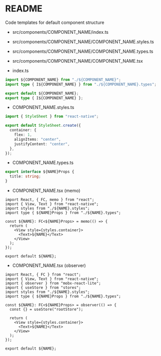 # README

Code templates for default component structure

* src/components/COMPONENT_NAME/index.ts
* src/components/COMPONENT_NAME/COMPONENT_NAME.styles.ts
* src/components/COMPONENT_NAME/COMPONENT_NAME.types.ts
* src/components/COMPONENT_NAME/COMPONENT_NAME.tsx

* index.ts
``` ts
import ${COMPONENT_NAME} from "./${COMPONENT_NAME}";
import type { I${COMPONENT_NAME} } from "./${COMPONENT_NAME}.types";

export default ${COMPONENT_NAME};
export type { I${COMPONENT_NAME} };
```

* COMPONENT_NAME.styles.ts

``` ts
import { StyleSheet } from "react-native";

export default StyleSheet.create({
  container: {
    flex: 1,
    alignItems: "center",
    justifyContent: "center",
  },
});
```

* COMPONENT_NAME.types.ts

``` ts
export interface ${NAME}Props {
  title: string;
}
```

* COMPONENT_NAME.tsx (memo)

``` tsx
import React, { FC, memo } from "react";
import { View, Text } from "react-native";
import styles from "./${NAME}.styles";
import type { ${NAME}Props } from "./${NAME}.types";

const ${NAME}: FC<${NAME}Props> = memo(() => {
  return (
    <View style={styles.container}>
      <Text>${NAME}</Text>
    </View>
  );
});

export default ${NAME};
```

* COMPONENT_NAME.tsx (observer)

``` tsx
import React, { FC } from "react";
import { View, Text } from "react-native";
import { observer } from "mobx-react-lite";
import { useStore } from "stores";
import styles from "./${NAME}.styles";
import type { ${NAME}Props } from "./${NAME}.types";

const ${NAME}: FC<${NAME}Props> = observer(() => {
  const {} = useStore("rootStore");

  return (
    <View style={styles.container}>
      <Text>${NAME}</Text>
    </View>
  );
});

export default ${NAME};

```
